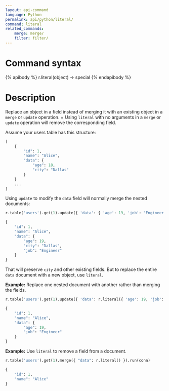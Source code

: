 ```yaml
---
layout: api-command
language: Python
permalink: api/python/literal/
command: literal
related_commands:
    merge: merge/
    filter: filter/
---
```

# Command syntax #

{% apibody %}
r.literal(object) &rarr; special
{% endapibody %}

# Description #

Replace an object in a field instead of merging it with an existing object in a `merge` or `update` operation. = Using `literal` with no arguments in a `merge` or `update` operation will remove the corresponding field.

Assume your users table has this structure:

```py
[
    {
        "id": 1,
        "name": "Alice",
        "data": {
            "age": 18,
            "city": "Dallas"
        }
    }       
    ...
]
```

Using `update` to modify the `data` field will normally merge the nested documents:

```py
r.table('users').get(1).update({ 'data': { 'age': 19, 'job': 'Engineer' } }).run(conn)

{
    "id": 1,
    "name": "Alice",
    "data": {
        "age": 19,
        "city": "Dallas",
        "job": "Engineer"
    }
}       
```

That will preserve `city` and other existing fields. But to replace the entire `data` document with a new object, use `literal`.

__Example:__ Replace one nested document with another rather than merging the fields.

```py
r.table('users').get(1).update({ 'data': r.literal({ 'age': 19, 'job': 'Engineer' }) }).run(conn)

{
    "id": 1,
    "name": "Alice",
    "data": {
        "age": 19,
        "job": "Engineer"
    }
}       
```

__Example:__ Use `literal` to remove a field from a document.

```py
r.table('users').get(1).merge({ "data": r.literal() }).run(conn)

{
    "id": 1,
    "name": "Alice"
}
```
